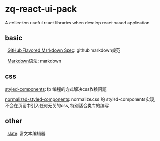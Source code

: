 # zq-react-ui-pack
A collection useful react libraries when develop react based application 

## basic
   [GitHub Flavored Markdown Spec](https://github.github.com/gfm/): github markdown规范
   
   [Markdown语法](https://guides.github.com/pdfs/markdown-cheatsheet-online.pdf): markdown

## css
   [styled-components](https://github.com/styled-components/styled-components): fp 编程的方式解决css依赖问题
   
   [normalized-styled-components](https://github.com/yldio/normalized-styled-components): normalize.css 的 styled-components实现, 不会在页面中引入任何无关的css, 特别适合类库的编写

## other
   [slate](https://github.com/ianstormtaylor/slate): 富文本编辑器
